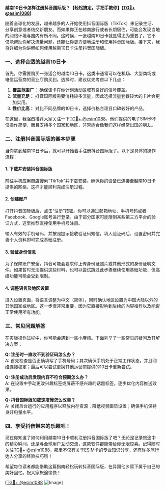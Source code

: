 **越南10日卡怎样注册抖音国际版？【轻松搞定，手把手教你】[[TG💪+ @esim1088](https://t.me/s/esim1088)]**

随着全球化的发展，越来越多的人开始使用抖音国际版（TikTok）来记录生活、分享创意或者结交新朋友。而如果你正在越南旅行或者长期居住，可能会发现当地的网络环境与国内有所不同。这时候，一张越南10日卡就显得尤为重要了。它不仅能帮助你解决流量问题，还能让你更方便地注册和使用抖音国际版。接下来，我将详细为你讲解如何使用越南10日卡注册抖音国际版。

### **一、选择合适的越南10日卡**

首先，你需要购买一张适合的越南10日卡。这类卡通常可以在机场、大型商场或电信运营商的营业厅购买到。选择时，建议优先考虑以下几点：

1. **覆盖范围广：** 确保该卡在你计划活动区域有良好的信号覆盖。
2. **流量充足：** 抖音国际版需要消耗较多流量，因此选择流量套餐较大的卡片会更加实用。
3. **性价比高：** 对比不同品牌的10日卡，选择价格合理且口碑较好的产品。

在这里，我强烈推荐大家关注一下[TG💪+ @esim1088](https://t.me/s/esim1088)，他们提供的电子SIM卡不仅操作简便，而且支持多个国家和地区，非常适合像我们这样经常出国的朋友。

### **二、注册抖音国际版的基本步骤**

当你拿到越南10日卡后，就可以开始着手注册抖音国际版了。以下是具体的操作流程：

#### **1. 下载并安装抖音国际版**
前往手机应用商店搜索“TikTok”并下载安装。确保你的设备已连接至越南10日卡提供的网络，这样才能顺利完成注册过程。

#### **2. 创建账户**
打开抖音国际版后，点击“注册”按钮。你可以通过邮箱地址、手机号码或者Facebook、Google账号进行登录。由于部分国家可能限制某些第三方平台的验证方式，这里推荐直接使用手机号注册。

输入有效的手机号码，并按照提示接收验证码短信。填入验证码后，设置密码并完善个人资料即可完成基础注册。

#### **3. 验证身份信息**
为了保障账户安全，抖音可能会要求你上传身份证照片或其他形式的身份证明文件。如果暂时无法提供这些材料，也可以尝试跳过此步骤继续使用基础功能，但高级功能可能会受到限制。

#### **4. 调整语言及地区设置**
进入设置页面，将语言调整为中文（简体），同时确认地区设置为中国大陆以外的其他国家或地区。这一步骤非常重要，因为它直接影响到后续的内容推荐以及能否正常使用所有功能。

### **三、常见问题解答**

在实际操作过程中，你可能会遇到一些小麻烦。下面列举了一些常见的疑问及其解决方案：

**Q: 注册时一直收不到验证码怎么办？**  
A: 首先检查是否正确填写了手机号码；其次确保手机处于正常工作状态，并且网络连接稳定；最后可以尝试更换其他运营商提供的10日卡重新尝试。

**Q: 注册成功后发现内容不符合预期怎么办？**  
A: 在设置中手动更改兴趣标签或屏蔽不感兴趣的话题标签，逐步优化内容推送效果。

**Q: 抖音国际版加载速度慢怎么改善？**  
A: 关闭后台运行的应用程序以释放内存资源；降低视频画质设置；确保手机保持良好电量水平。

### **四、享受抖音带来的乐趣吧！**

现在你知道了如何利用越南10日卡顺利注册抖音国际版了吧？无论是记录旅途中的精彩瞬间，还是与全球用户互动交流，这款软件都能带给你无限惊喜。记得随时关注[TG💪+ @esim1088](https://t.me/s/esim1088)，那里不仅有关于ESIM卡的专业知识分享，还有许多旅行达人分享的经验技巧哦！

希望每位读者都能借助这篇指南轻松玩转抖音国际版，在异国他乡留下属于自己的美好回忆。祝大家旅途愉快！

[[TG💪+ @esim1088](https://t.me/s/esim1088) ![Image](https://i.postimg.cc/4NQfJmqS/Snipaste-2025-05-13-00-14-12.png)]